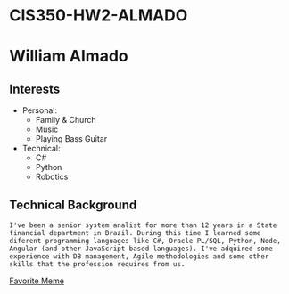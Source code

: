 # CIS350-HW2-ALMADO

# William Almado

## Interests
+ Personal:
    - Family & Church
    - Music
    - Playing Bass Guitar
+ Technical:
    - C#
    - Python
    - Robotics

## Technical Background
    I've been a senior system analist for more than 12 years in a State financial department in Brazil. During this time I learned some diferent programming languages like C#, Oracle PL/SQL, Python, Node, Angular (and other JavaScript based languages). I've adquired some experience with DB management, Agile methodologies and some other skills that the profession requires from us.

[Favorite Meme](https://shorturl.at/nGjy5)

